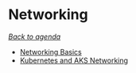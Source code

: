 # Networking

[_Back to agenda_](../README.md)

- [Networking Basics](01-networking-basics.md)
- [Kubernetes and AKS Networking](02-kubernetes-and-aks-networking.md)
